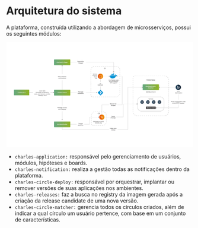 # Arquitetura do sistema

A plataforma, construída utilizando a abordagem de microsserviços, possui os seguintes módulos:

![](../.gitbook/assets/nova-arquitetura-charles.png)

* `charles-application:` responsável pelo gerenciamento de usuários, módulos, hipóteses e boards.  
* `charles-notification:` realiza a gestão todas as notificações dentro da plataforma. 
* `charles-circle-deploy:` responsável por orquestrar, implantar ou remover versões de suas aplicações nos ambientes. 
* `charles-releases:` faz a busca no registry da imagem gerada após a criação da release candidate de uma nova versão. 
* `charles-circle-matcher:` gerencia todos os círculos criados, além de indicar a qual círculo um usuário pertence, com base em um conjunto de características.

